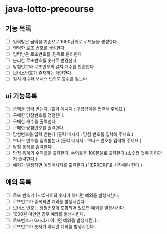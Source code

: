# java-lotto-precourse


기능 목록
---
- [ ] 입력받은 금액을 기준으로 1000단위로 로또들을 생성한다.
- [ ] 랜덤한 로또 번호를 생성한다.
- [ ] 입력받은 로또번호를 ,단위로 분리한다
- [ ] 분리한 로또번호를 숫자로 변경한다
- [ ] 당첨번호와 로또번호의 일치 개수를 반환한다
- [ ] 보너스번호가 존재하는 확인한다
- [ ] 일치 개수와 보너스 번호로 등수를 찾는다

ui 기능목록
---
- [ ] 금액을 입력 받는다. (출력 메시지 : 구입금액을 입력해 주세요.)
- [ ] 구매한 당첨번호를 정렬한다.
- [ ] 구매한 개수를 출력한다.
- [ ] 구매한 당첨번호를 출력한다.
- [ ] 당첨번호를 입력 받는다.(출력 메시지 : 당첨 번호를 입력해 주세요.)
- [ ] 보너스 번호를 입력받는다.(출력 메시지 : 보너스 번호를 입력해 주세요.)
- [ ] 당첨 통계를 출력한다.
- [ ] 당첨 통계의 수익률을 출력한다. 수익률은 100분율로 출력한다.(소숫점 첫째 자리까지 출력한다.)
- [ ] 예외가 발생하면 예외메시지를 출력한다.("[ERROR]"로 시작해야 한다.)

예외 목록
---
- [ ] 로또 번호가 1~45사이의 숫자가 아니면 예외를 발생시킨다.
- [ ] 로또번호가 중복되면 예외를 발생시킨다.
- [ ] 보너스 번호는 당첨번호에 포함되어 있으면 예외를 발생시킨다.
- [ ] 1000원 미만인 경우 예외를 발생시킨다.
- [ ] 로또번호가 6자리가 아니면 예외를 발생시킨다.
- [ ] 로또번호가 숫자가 아니면 예외를 발생시킨다.
